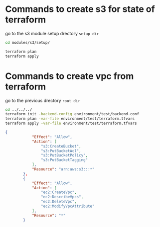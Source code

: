 # Commands to create s3 for state of terraform
go to the s3 module setup drectory `setup dir`
``` bash
cd modules/s3/setup/

terraform plan
terraform apply
```
# Commands to create vpc from terraform
go to the previous drectory `root dir`
``` bash
cd ../../../
terraform init -backend-config environment/test/backend.conf
terraform plan -var-file environment/test/terraform.tfvars
terraform apply -var-file environment/test/terraform.tfvars
```
``` json
{
            "Effect": "Allow",
            "Action": [
                "s3:CreateBucket",
                "s3:PutBucketAcl",
                "s3:PutBucketPolicy",
                "s3:PutBucketTagging"
            ],
            "Resource": "arn:aws:s3:::*"
        },
        {
            "Effect": "Allow",
            "Action": [
                "ec2:CreateVpc",
                "ec2:DescribeVpcs",
                "ec2:DeleteVpc",
                "ec2:ModifyVpcAttribute"
            ],
            "Resource": "*"
        }

```
